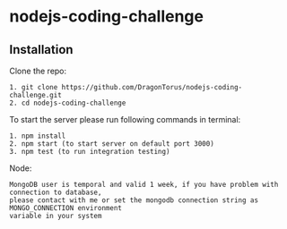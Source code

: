 # nodejs-coding-challenge

## Installation

Clone the repo:

    1. git clone https://github.com/DragonTorus/nodejs-coding-challenge.git
    2. cd nodejs-coding-challenge

To start the server please run following commands in terminal:

    1. npm install
    2. npm start (to start server on default port 3000)
    3. npm test (to run integration testing)

Node:

    MongoDB user is temporal and valid 1 week, if you have problem with connection to database,
    please contact with me or set the mongodb connection string as MONGO_CONNECTION environment
    variable in your system
